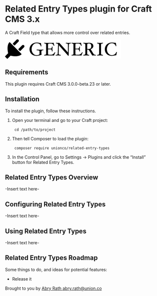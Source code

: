 # Related Entry Types plugin for Craft CMS 3.x

A Craft Field type that allows more control over related entries.

![Screenshot](resources/img/plugin-logo.png)

## Requirements

This plugin requires Craft CMS 3.0.0-beta.23 or later.

## Installation

To install the plugin, follow these instructions.

1. Open your terminal and go to your Craft project:

        cd /path/to/project

2. Then tell Composer to load the plugin:

        composer require unionco/related-entry-types

3. In the Control Panel, go to Settings → Plugins and click the “Install” button for Related Entry Types.

## Related Entry Types Overview

-Insert text here-

## Configuring Related Entry Types

-Insert text here-

## Using Related Entry Types

-Insert text here-

## Related Entry Types Roadmap

Some things to do, and ideas for potential features:

* Release it

Brought to you by [Abry Rath <abry.rath@union.co>](https://github.com/unionco)
